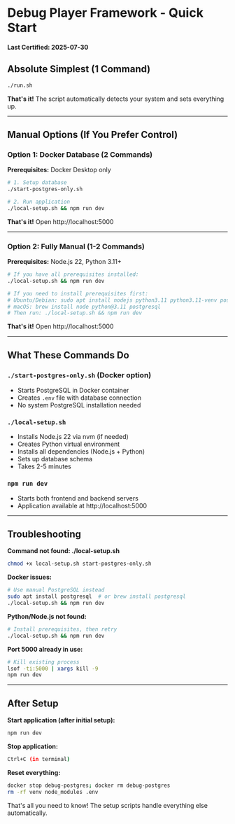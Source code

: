 # Debug Player Framework - Quick Start

**Last Certified: 2025-07-30**

## Absolute Simplest (1 Command)

```bash
./run.sh
```

**That's it!** The script automatically detects your system and sets everything up.

---

## Manual Options (If You Prefer Control)

### Option 1: Docker Database (2 Commands)

**Prerequisites:** Docker Desktop only

```bash
# 1. Setup database
./start-postgres-only.sh

# 2. Run application  
./local-setup.sh && npm run dev
```

**That's it!** Open http://localhost:5000

---

### Option 2: Fully Manual (1-2 Commands)

**Prerequisites:** Node.js 22, Python 3.11+

```bash
# If you have all prerequisites installed:
./local-setup.sh && npm run dev

# If you need to install prerequisites first:
# Ubuntu/Debian: sudo apt install nodejs python3.11 python3.11-venv postgresql
# macOS: brew install node python@3.11 postgresql  
# Then run: ./local-setup.sh && npm run dev
```

**That's it!** Open http://localhost:5000

---

## What These Commands Do

### `./start-postgres-only.sh` (Docker option)
- Starts PostgreSQL in Docker container
- Creates `.env` file with database connection
- No system PostgreSQL installation needed

### `./local-setup.sh`
- Installs Node.js 22 via nvm (if needed)
- Creates Python virtual environment
- Installs all dependencies (Node.js + Python)
- Sets up database schema
- Takes 2-5 minutes

### `npm run dev`
- Starts both frontend and backend servers
- Application available at http://localhost:5000

---

## Troubleshooting

**Command not found: ./local-setup.sh**
```bash
chmod +x local-setup.sh start-postgres-only.sh
```

**Docker issues:**
```bash
# Use manual PostgreSQL instead
sudo apt install postgresql  # or brew install postgresql
./local-setup.sh && npm run dev
```

**Python/Node.js not found:**
```bash
# Install prerequisites, then retry
./local-setup.sh && npm run dev
```

**Port 5000 already in use:**
```bash
# Kill existing process
lsof -ti:5000 | xargs kill -9
npm run dev
```

---

## After Setup

**Start application (after initial setup):**
```bash
npm run dev
```

**Stop application:**
```bash
Ctrl+C (in terminal)
```

**Reset everything:**
```bash
docker stop debug-postgres; docker rm debug-postgres
rm -rf venv node_modules .env
```

That's all you need to know! The setup scripts handle everything else automatically.
